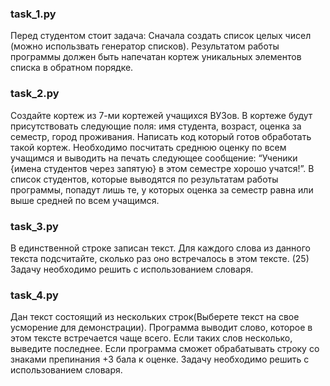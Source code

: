 ### task_1.py
Перед студентом стоит задача: Сначала создать список целых чисел (можно использвать генератор списков). 
Результатом работы программы должен быть напечатан кортеж уникальных элементов списка в обратном порядке.

### task_2.py
Создайте кортеж из 7-ми кортежей учащихся ВУЗов. В кортеже будут присутствовать следующие поля: имя студента, возраст, оценка за семестр, город проживания.
Написать код который готов обработать такой кортеж.
Необходимо посчитать среднюю оценку по всем учащимся и выводить на печать следующее сообщение:
“Ученики {имена студентов через запятую} в этом семестре хорошо учатся!”.
В список студентов, которые выводятся по результатам работы программы, попадут лишь те, у которых оценка за семестр равна или выше средней по всем учащимся.

### task_3.py
В единственной строке записан текст. Для каждого слова из данного текста подсчитайте, сколько раз оно встречалось в этом тексте. (25)
Задачу необходимо решить с использованием словаря.

### task_4.py
Дан текст состоящий из нескольких строк(Выберете текст на свое усморение для демонстрации). Программа выводит слово, которое в этом тексте встречается чаще всего. Если таких слов несколько, выведите последнее.
Если программа сможет обрабатывать строку со знаками препинания +3 бала к оценке.
Задачу необходимо решить с использованием словаря.

